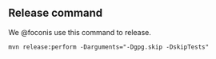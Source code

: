 ## Release command

We @foconis use this command to release.

    mvn release:perform -Darguments="-Dgpg.skip -DskipTests"
